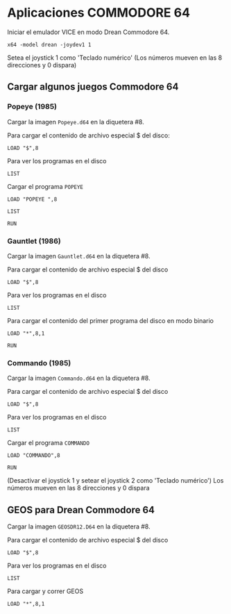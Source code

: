# Aplicaciones COMMODORE 64

Iniciar el emulador VICE en modo Drean Commodore 64.

```
x64 -model drean -joydev1 1
```

Setea el joystick 1 como 'Teclado numérico' (Los números mueven en las 8 direcciones y 0 dispara)


## Cargar algunos juegos Commodore 64

### Popeye (1985)

Cargar la imagen `Popeye.d64` en la diquetera #8.

Para cargar el contenido de archivo especial $ del disco:
```basic
LOAD "$",8
```

Para ver los programas en el disco
```basic
LIST
```

Cargar el programa `POPEYE `
```basic
LOAD "POPEYE ",8
```

```basic
LIST
```

```basic
RUN
```



### Gauntlet (1986)

Cargar la imagen `Gauntlet.d64` en la diquetera #8.

Para cargar el contenido de archivo especial $ del disco
```basic
LOAD "$",8
```

Para ver los programas en el disco
```basic
LIST
```

Para cargar el contenido del primer programa del disco en modo binario
```basic
LOAD "*",8,1
```

```basic
RUN
```


### Commando (1985)

Cargar la imagen `Commando.d64` en la diquetera #8.

Para cargar el contenido de archivo especial $ del disco
```basic
LOAD "$",8
```

Para ver los programas en el disco
```basic
LIST
```

Cargar el programa `COMMANDO`
```basic
LOAD "COMMANDO",8
```

```basic
RUN
```

(Desactivar el joystick 1 y setear el joystick 2 como 'Teclado numérico')
Los números mueven en las 8 direcciones y 0 dispara

## GEOS para Drean Commodore 64

Cargar la imagen `GEOSDR12.D64` en la diquetera #8.

Para cargar el contenido de archivo especial $ del disco
```basic
LOAD "$",8
```

Para ver los programas en el disco
```basic
LIST
```

Para cargar y correr GEOS
```basic
LOAD "*",8,1
```
